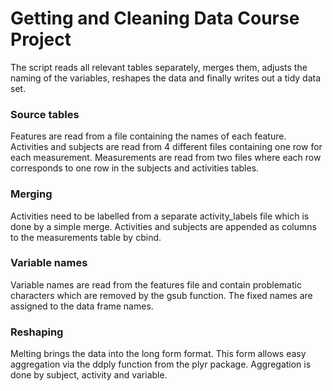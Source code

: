 Getting and Cleaning Data Course Project
========================================

The script reads all relevant tables separately, merges them, adjusts the naming of the variables,
reshapes the data and finally writes out a tidy data set.

### Source tables

Features are read from a file containing the names of each feature. Activities and subjects are read from 4 different files containing one row for each measurement. Measurements are read from two files where each row corresponds to one row in the subjects and activities tables. 

### Merging

Activities need to be labelled from a separate activity_labels file which is done by a simple merge. Activities and subjects are appended as columns to the measurements table by cbind.

### Variable names

Variable names are read from the features file and contain problematic characters which are removed by the gsub function. The fixed names are assigned to the data frame names.

### Reshaping

Melting brings the data into the long form format. This form allows easy aggregation via the ddply function from the plyr package. Aggregation is done by subject, activity and variable.

